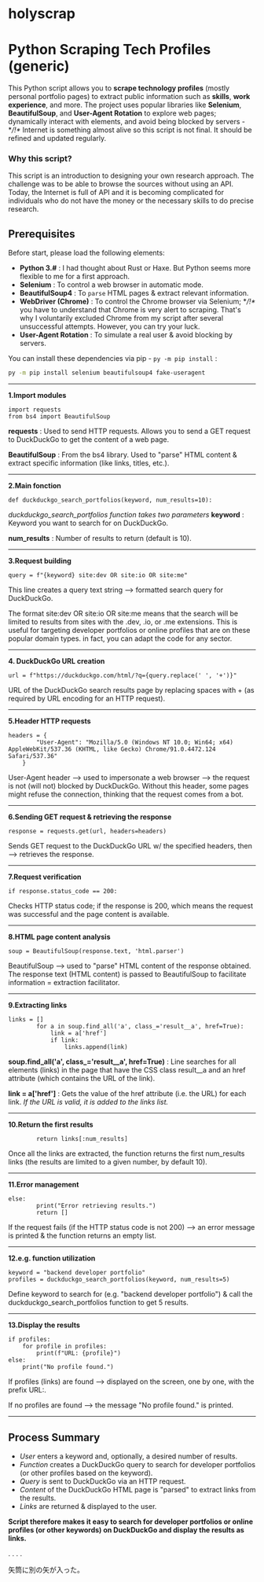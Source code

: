 # holyscrap

# Python Scraping Tech Profiles (generic)

This Python script allows you to **scrape technology profiles** (mostly personal portfolio pages) to extract public information such as **skills**, **work experience**, and more. The project uses popular libraries like **Selenium**, **BeautifulSoup**, and **User-Agent Rotation** to explore web pages; dynamically interact with elements, and avoid being blocked by servers - **/!\** Internet is something almost alive so this script is not final. It should be refined and updated regularly. 

### Why this script?

This script is an introduction to designing your own research approach. The challenge was to be able to browse the sources without using an API. Today, the Internet is full of API and it is becoming complicated for individuals who do not have the money or the necessary skills to do precise research.

## Prerequisites

Before start, please load the following elements:

- **Python 3.#** : I had thought about Rust or Haxe. But Python seems more flexible to me for a first approach.
- **Selenium** : To control a web browser in automatic mode.
- **BeautifulSoup4** : To `parse` HTML pages & extract relevant information.
- **WebDriver (Chrome)** : To control the Chrome browser via Selenium; **/!\** you have to understand that Chrome is very alert to scraping. That's why I voluntarily excluded Chrome from my script after several unsuccessful attempts. However, you can try your luck.
- **User-Agent Rotation** : To simulate a real user & avoid blocking by servers.

You can install these dependencies via pip - `py -m pip install` :

```bash
py -m pip install selenium beautifulsoup4 fake-useragent
```
---------------------------------------------------

**1.Import modules**
```
import requests
from bs4 import BeautifulSoup
```
**requests** : Used to send HTTP requests. Allows you to send a GET request to DuckDuckGo to get the content of a web page.

**BeautifulSoup** : From the bs4 library. Used to "parse" HTML content & extract specific information (like links, titles, etc.).

---------------------------------------------------
**2.Main fonction**
```
def duckduckgo_search_portfolios(keyword, num_results=10):
```
_duckduckgo_search_portfolios function takes two parameters_
**keyword** : Keyword you want to search for on DuckDuckGo.

**num_results** : Number of results to return (default is 10).

---------------------------------------------------
**3.Request building**
```
query = f"{keyword} site:dev OR site:io OR site:me"
```
This line creates a query text string --> formatted search query for DuckDuckGo.

The format site:dev OR site:io OR site:me means that the search will be limited to results from sites with the .dev, .io, or .me extensions. This is useful for targeting developer portfolios or online profiles that are on these popular domain types. in fact, you can adapt the code for any sector.

---------------------------------------------------
**4. DuckDuckGo URL creation**
```
url = f"https://duckduckgo.com/html/?q={query.replace(' ', '+')}"
```
URL of the DuckDuckGo search results page by replacing spaces with + (as required by URL encoding for an HTTP request).

---------------------------------------------------
**5.Header HTTP requests**
```
headers = {
        "User-Agent": "Mozilla/5.0 (Windows NT 10.0; Win64; x64) AppleWebKit/537.36 (KHTML, like Gecko) Chrome/91.0.4472.124 Safari/537.36"
    }
```
User-Agent header --> used to impersonate a web browser --> the request is not (will not) blocked by DuckDuckGo. Without this header, some pages might refuse the connection, thinking that the request comes from a bot.

---------------------------------------------------
**6.Sending GET request & retrieving the response**
```
response = requests.get(url, headers=headers)
```
Sends GET request to the DuckDuckGo URL w/ the specified headers, then --> retrieves the response.

---------------------------------------------------
**7.Request verification**
```
if response.status_code == 200:
```
Checks HTTP status code; if the response is 200, which means the request was successful and the page content is available.

---------------------------------------------------
**8.HTML page content analysis**
```
soup = BeautifulSoup(response.text, 'html.parser')
```
BeautifulSoup --> used to "parse" HTML content of the response obtained. The response text (HTML content) is passed to BeautifulSoup to facilitate information = extraction facilitator.

---------------------------------------------------
**9.Extracting links**
```
links = []
        for a in soup.find_all('a', class_='result__a', href=True):
            link = a['href']
            if link:
                links.append(link)
```
**soup.find_all('a', class_='result__a', href=True)** : Line searches for all <a> elements (links) in the page that have the CSS class result__a and an href attribute (which contains the URL of the link).

**link = a['href']** : Gets the value of the href attribute (i.e. the URL) for each link.
_If the URL is valid, it is added to the links list._

---------------------------------------------------
**10.Return the first results**
```
        return links[:num_results]
```
Once all the links are extracted, the function returns the first num_results links (the results are limited to a given number, by default 10).

---------------------------------------------------
**11.Error management**
```
else:
        print("Error retrieving results.")
        return []
```
If the request fails (if the HTTP status code is not 200) --> an error message is printed & the function returns an empty list.

---------------------------------------------------
**12.e.g. function utilization**
```
keyword = "backend developer portfolio"
profiles = duckduckgo_search_portfolios(keyword, num_results=5)
```
Define keyword to search for (e.g. "backend developer portfolio") & call the duckduckgo_search_portfolios function to get 5 results.

---------------------------------------------------
**13.Display the results**
```
if profiles:
    for profile in profiles:
        print(f"URL: {profile}")
else:
    print("No profile found.")
```
If profiles (links) are found --> displayed on the screen, one by one, with the prefix URL:.

If no profiles are found --> the message "No profile found." is printed.

---------------------------------------------------
## Process Summary
- *User* enters a keyword and, optionally, a desired number of results.
- *Function* creates a DuckDuckGo query to search for developer portfolios (or other profiles based on the keyword).
- *Query* is sent to DuckDuckGo via an HTTP request.
- *Content* of the DuckDuckGo HTML page is "parsed" to extract links from the results.
- *Links* are returned & displayed to the user.

**Script therefore makes it easy to search for developer portfolios or online profiles (or other keywords) on DuckDuckGo and display the results as links.**




.
.
.
.


矢筒に別の矢が入った。
